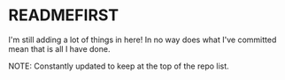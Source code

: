 # READMEFIRST
I'm still adding a lot of things in here! In no way does what I've committed mean that is all I have done.   





NOTE: Constantly updated to keep at the top of the repo list.



